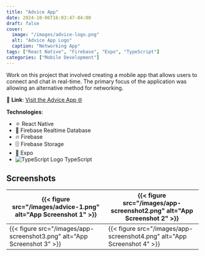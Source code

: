 ```yaml
---
title: "Advice App"
date: 2024-10-06T16:03:47-04:00
draft: false
cover:
  image: "/images/advice-logo.png"
  alt: "Advice App Logo"
  caption: "Networking App"
tags: ["React Native", "Firebase", "Expo", "TypeScript"]
categories: ["Mobile Development"]
---
```


Work on this project that involved creating a mobile app that allows users to connect and chat in real-time. The primary focus of the application was allowing an alternative method for networking.

🔗 **Link**: [Visit the Advice App 🌐](https://advice.care)

**Technologies**:

- ⚛️ React Native
- 📡 Firebase Realtime Database
- 🔥 Firebase
- 🗄️ Firebase Storage
- 📱 Expo
- ![TypeScript Logo](https://www.typescriptlang.org/icons/icon-48x48.png) TypeScript

## Screenshots

| {{< figure src="/images/advice-1.png" alt="App Screenshot 1" >}}        | {{< figure src="/images/app-screenshot2.png" alt="App Screenshot 2" >}} |
| ----------------------------------------------------------------------- | ----------------------------------------------------------------------- |
| {{< figure src="/images/app-screenshot3.png" alt="App Screenshot 3" >}} | {{< figure src="/images/app-screenshot4.png" alt="App Screenshot 4" >}} |
